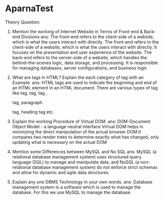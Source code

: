 # AparnaTest

Theory Question: 

1) Mention the working of Internet Website in Terms of Front-end & Back-end Divisions 
ans: The front-end refers to the client-side of a website, which is what the users interact with directly. The front-end refers to the client-side of a website, which is what the users interact with directly. It focuses on the presentation and user experience of the website.
The back-end refers to the server-side of a website, which handles the behind-the-scenes logic, data storage, and processing. It is responsible for managing databases, server configurations, and business logic

2) What are tags in HTML? Explain the each category of tag with an Example. 
ans: HTML tags are used to indicate the beginning and end of an HTML element in an HTML document. There are various types of tag like <head> tag, <html> tag, <body> tag , <div> tag, paragraph <p> tag, heading <h> tag etc.

3) Explain the working Procedure of Virtual DOM. 
ans: DOM-Document Object Model - a language neutral interface
Virtual DOM helps in minimizing the direct manipulation of the actual browser DOM.It compares two render trees to determine exactly what has changed, only updating what is necessary on the actual DOM

4) Mention some Differences between MySQL and No SQL 
ans: MySQL (a relational database management system) uses structured query language (SQL) to manage and manipulate data. and NoSQL (a non-relational database management system) do not enforce strict schemas and allow for dynamic and agile data structures.

5) Explain any one DBMS Technology in your own words. 
ans: Database management system is a software which is used to manage the database. For this we use MySQL to manage the database.
